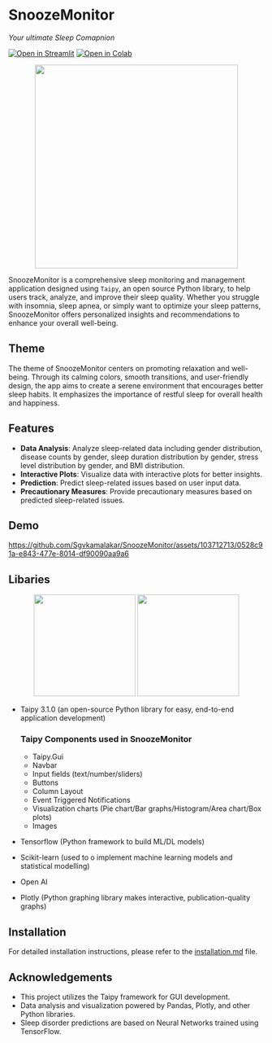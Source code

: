 # SnoozeMonitor
_Your ultimate Sleep Comapnion_

[![Open in Streamlit](https://img.shields.io/badge/Open%20in-Streamlit-red?style=for-the-badge&logo=streamlit)](https://sleeeepy.streamlit.app/)
[![Open in Colab](https://img.shields.io/badge/Open%20in-Colab-yellow?style=for-the-badge&logo=google-colab)](https://colab.research.google.com/drive/1iUNcDuqsTgx5Z3DtTeSxpK-LcyfBJE0Z?usp=sharing)

<p align=center>
  <img src="https://github.com/Sgvkamalakar/SnoozeMonitor/assets/103712713/167ba0cc-b7ec-49fe-b992-d398931d9964" height="400" width="400"/>
</p>


SnoozeMonitor is a comprehensive sleep monitoring and management application designed using `Taipy`, an open source Python library, to help users track, analyze, and improve their sleep quality. Whether you struggle with insomnia, sleep apnea, or simply want to optimize your sleep patterns, SnoozeMonitor offers personalized insights and recommendations to enhance your overall well-being.

## Theme

The theme of SnoozeMonitor centers on promoting relaxation and well-being. Through its calming colors, smooth transitions, and user-friendly design, the app aims to create a serene environment that encourages better sleep habits. It emphasizes the importance of restful sleep for overall health and happiness.


## Features

- **Data Analysis**: Analyze sleep-related data including gender distribution, disease counts by gender, sleep duration distribution by gender, stress level distribution by gender, and BMI distribution.
- **Interactive Plots**: Visualize data with interactive plots for better insights.
- **Prediction**: Predict sleep-related issues based on user input data.
- **Precautionary Measures**: Provide precautionary measures based on predicted sleep-related issues.
  
## Demo

https://github.com/Sgvkamalakar/SnoozeMonitor/assets/103712713/0528c91a-e843-477e-8014-df90090aa9a6

## Libaries


<p align="center">
<img src="https://github.com/Sgvkamalakar/SnoozeMonitor/assets/103712713/d146958b-a344-4921-9812-26b09d3f10a6" height='200' width='200'/>
<img src="https://github.com/Sgvkamalakar/SnoozeMonitor/assets/103712713/5c265f75-9956-4823-82bd-654601952fad" height='200' width='200'/>
</p>


- Taipy 3.1.0 (an open-source Python library for easy, end-to-end application development)
  
  ### Taipy Components used in SnoozeMonitor
  - Taipy.Gui
  - Navbar
  - Input fields (text/number/sliders)
  - Buttons
  - Column Layout
  - Event Triggered Notifications
  - Visualization charts (Pie chart/Bar graphs/Histogram/Area chart/Box plots)
  - Images
    
- Tensorflow (Python framework to build ML/DL models)
- Scikit-learn (used to o implement machine learning models and statistical modelling)
- Open AI
- Plotly (Python graphing library makes interactive, publication-quality graphs)


## Installation

For detailed installation instructions, please refer to the [installation.md](installation.md) file.


## Acknowledgements
- This project utilizes the Taipy framework for GUI development.
- Data analysis and visualization powered by Pandas, Plotly, and other Python libraries.
- Sleep disorder predictions are based on Neural Networks trained using TensorFlow.
